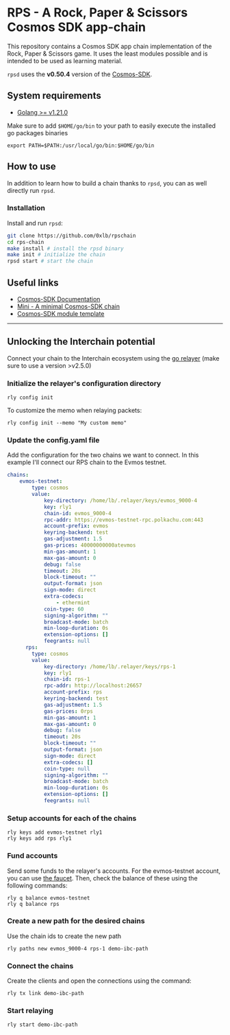 # RPS - A Rock, Paper & Scissors Cosmos SDK app-chain

This repository contains a Cosmos SDK app chain implementation of the Rock, Paper & Scissors game.
It uses the least modules possible and is intended to be used as learning material.

`rpsd` uses the **v0.50.4** version of the [Cosmos-SDK](https://github.com/cosmos/cosmos-sdk).

## System requirements

- [Golang >= v1.21.0](https://go.dev/doc/install)

Make sure to add `$HOME/go/bin` to your path to easily execute
the installed go packages binaries

```
export PATH=$PATH:/usr/local/go/bin:$HOME/go/bin
```

## How to use

In addition to learn how to build a chain thanks to `rpsd`, you can as well directly run `rpsd`.

### Installation

Install and run `rpsd`:

```sh
git clone https://github.com/0xlb/rpschain
cd rps-chain
make install # install the rpsd binary
make init # initialize the chain
rpsd start # start the chain
```

## Useful links

- [Cosmos-SDK Documentation](https://docs.cosmos.network/)
- [Mini - A minimal Cosmos-SDK chain](https://github.com/cosmosregistry/chain-minimal)
- [Cosmos-SDK module template](https://github.com/cosmosregistry/example)

-----------

## Unlocking the Interchain potential

Connect your chain to the Interchain ecosystem using the 
[go relayer](https://github.com/cosmos/relayer) (make sure to use a version >v2.5.0)

### Initialize the relayer's configuration directory

```
rly config init
```

To customize the memo when relaying packets:

```
rly config init --memo "My custom memo"
```

### Update the config.yaml file

Add the configuration for the two chains we want to connect.
In this example I'll connect our RPS chain to the Evmos testnet.

```yaml
chains:
    evmos-testnet:
        type: cosmos
        value:
            key-directory: /home/lb/.relayer/keys/evmos_9000-4
            key: rly1
            chain-id: evmos_9000-4
            rpc-addr: https://evmos-testnet-rpc.polkachu.com:443
            account-prefix: evmos
            keyring-backend: test
            gas-adjustment: 1.5
            gas-prices: 40000000000atevmos
            min-gas-amount: 1
            max-gas-amount: 0
            debug: false
            timeout: 20s
            block-timeout: ""
            output-format: json
            sign-mode: direct
            extra-codecs:
                - ethermint
            coin-type: 60
            signing-algorithm: ""
            broadcast-mode: batch
            min-loop-duration: 0s
            extension-options: []
            feegrants: null
      rps:
        type: cosmos
        value:
            key-directory: /home/lb/.relayer/keys/rps-1
            key: rly1
            chain-id: rps-1
            rpc-addr: http://localhost:26657
            account-prefix: rps
            keyring-backend: test
            gas-adjustment: 1.5
            gas-prices: 0rps
            min-gas-amount: 1
            max-gas-amount: 0
            debug: false
            timeout: 20s
            block-timeout: ""
            output-format: json
            sign-mode: direct
            extra-codecs: []
            coin-type: null
            signing-algorithm: ""
            broadcast-mode: batch
            min-loop-duration: 0s
            extension-options: []
            feegrants: null            
```

### Setup accounts for each of the chains

```
rly keys add evmos-testnet rly1
rly keys add rps rly1
```

### Fund accounts

Send some funds to the relayer's accounts.
For the evmos-testnet account, you can use [the faucet](https://faucet.evmos.dev/).
Then, check the balance of these using the following commands:

```
rly q balance evmos-testnet
rly q balance rps
```

### Create a new path for the desired chains

Use the chain ids to create the new path

```
rly paths new evmos_9000-4 rps-1 demo-ibc-path
```

### Connect the chains

Create the clients and open the connections using the command:

```
rly tx link demo-ibc-path
```

### Start relaying

```
rly start demo-ibc-path
```
